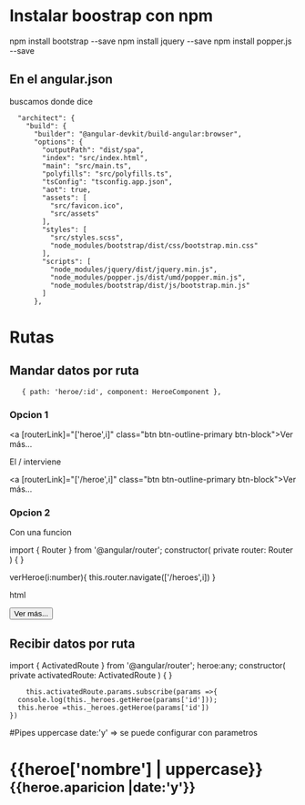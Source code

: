 # Instalar boostrap con npm

npm install bootstrap --save
npm install jquery --save
npm install popper.js --save


## En el angular.json

buscamos donde dice 

      "architect": {
        "build": {
          "builder": "@angular-devkit/build-angular:browser",
          "options": {
            "outputPath": "dist/spa",
            "index": "src/index.html",
            "main": "src/main.ts",
            "polyfills": "src/polyfills.ts",
            "tsConfig": "tsconfig.app.json",
            "aot": true,
            "assets": [
              "src/favicon.ico",
              "src/assets"
            ],
            "styles": [
              "src/styles.scss",
              "node_modules/bootstrap/dist/css/bootstrap.min.css"
            ],
            "scripts": [
              "node_modules/jquery/dist/jquery.min.js",
              "node_modules/popper.js/dist/umd/popper.min.js",
              "node_modules/bootstrap/dist/js/bootstrap.min.js"
            ]
          },

# Rutas 

## Mandar datos por ruta
       { path: 'heroe/:id', component: HeroeComponent },   

### Opcion 1
 <a [routerLink]="['heroe',i]" class="btn btn-outline-primary btn-block">Ver más...</a>

  El / interviene

 <a [routerLink]="['/heroe',i]" class="btn btn-outline-primary btn-block">Ver más...</a>

### Opcion 2

Con una funcion

import { Router } from '@angular/router';
  constructor(
    private router: Router
    ) { }

  verHeroe(i:number){
    this.router.navigate(['/heroes',i])
  }    

html

 <div class="card" *ngFor="let heroe of heroes; let i = index">
<button (click)="verHeroe(i)" type="button" class="btn btn-outline-primary btn-block">Ver más...</button>

## Recibir datos por ruta

import { ActivatedRoute } from '@angular/router';
  heroe:any;
  constructor(
    private activatedRoute: ActivatedRoute
    ) { }

        this.activatedRoute.params.subscribe(params =>{
      console.log(this._heroes.getHeroe(params['id']));
      this.heroe =this._heroes.getHeroe(params['id'])
    })

#Pipes
uppercase
date:'y'   => se puede configurar con parametros
<h1>{{heroe['nombre'] | uppercase}} <small>{{heroe.aparicion |date:'y'}}</small> </h1>